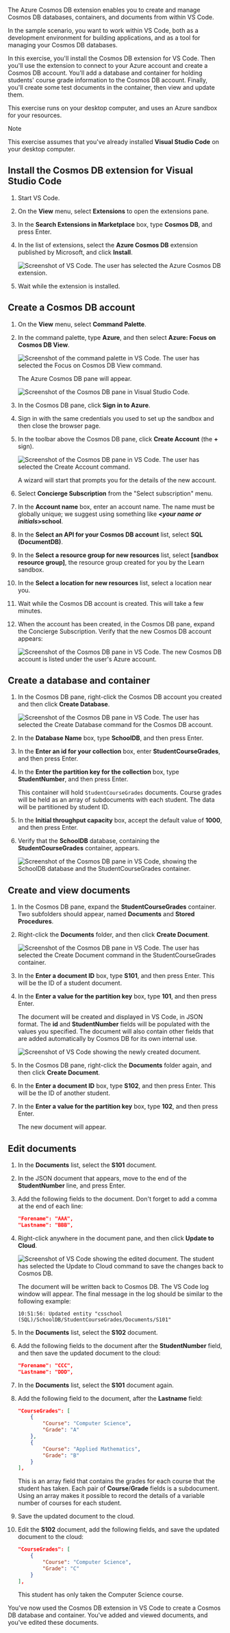 The Azure Cosmos DB extension enables you to create and manage Cosmos DB databases, containers, and documents from within VS Code.

In the sample scenario, you want to work within VS Code, both as a development environment for building applications, and as a tool for managing your Cosmos DB databases.

In this exercise, you'll install the Cosmos DB extension for VS Code. Then you'll use the extension to connect to your Azure account and create a Cosmos DB account. You'll add a database and container for holding students' course grade information to the Cosmos DB account. Finally, you'll create some test documents in the container, then view and update them.

This exercise runs on your desktop computer, and uses an Azure sandbox for your resources.

> [!NOTE]
> This exercise assumes that you've already installed **Visual Studio Code** on your desktop computer.

## Install the Cosmos DB extension for Visual Studio Code

1. Start VS Code.

2. On the **View** menu, select **Extensions** to open the extensions pane.

3. In the **Search Extensions in Marketplace** box, type **Cosmos DB**, and press Enter.

4. In the list of extensions, select the **Azure Cosmos DB** extension published by Microsoft, and click **Install**.

    ![Screenshot of VS Code. The user has selected the Azure Cosmos DB extension.](../media/3-install-cosmosdb-extension.png)

5. Wait while the extension is installed.

## Create a Cosmos DB account

1. On the **View** menu, select **Command Palette**.

2. In the command palette, type **Azure**, and then select **Azure: Focus on Cosmos DB View**.

    ![Screenshot of the command palette in VS Code. The user has selected the **Focus on Cosmos DB View** command.](../media/3-command-palette-cosmosdb.png)

    The Azure Cosmos DB pane will appear.

    ![Screenshot of the Cosmos DB pane in Visual Studio Code.](../media/3-cosmosdb-pane.png)

3. In the Cosmos DB pane, click **Sign in to Azure**.

4. Sign in with the same credentials you used to set up the sandbox and then close the browser page.

5. In the toolbar above the Cosmos DB pane, click **Create Account** (the **+** sign).

    ![Screenshot of the Cosmos DB pane in VS Code. The user has selected the **Create Account** command.](../media/3-add-comsosdb-account.png)

    A wizard will start that prompts you for the details of the new account.

6. Select **Concierge Subscription** from the "Select subscription" menu.

7. In the **Account name** box, enter an account name. The name must be globally unique; we suggest using something like **\<*your name or initials*\>school**.

8. In the **Select an API for your Cosmos DB account** list, select **SQL (DocumentDB)**.

9. In the **Select a resource group for new resources** list, select **<rgn>[sandbox resource group]</rgn>**, the resource group created for you by the Learn sandbox.

10. In the **Select a location for new resources** list, select a location near you.

11. Wait while the Cosmos DB account is created. This will take a few minutes.

12. When the account has been created, in the Cosmos DB pane, expand the Concierge Subscription. Verify that the new Cosmos DB account appears:

    ![Screenshot of the Cosmos DB pane in VS Code. The new Cosmos DB account is listed under the user's Azure account.](../media/3-new-comsosdb-account.png)

## Create a database and container

1. In the Cosmos DB pane, right-click the Cosmos DB account you created and then click **Create Database**.

    ![Screenshot of the Cosmos DB pane in VS Code. The user has selected the **Create Database** command for the Cosmos DB account.](../media/3-cosmosdb-create-database.png)

2. In the **Database Name** box, type **SchoolDB**, and then press Enter.

3. In the **Enter an id for your collection** box, enter **StudentCourseGrades**, and then press Enter.

4. In the **Enter the partition key for the collection** box, type **StudentNumber**, and then press Enter.

    This container will hold `StudentCourseGrades` documents. Course grades will be held as an array of subdocuments with each student. The data will be partitioned by student ID.

5. In the **Initial throughput capacity** box, accept the default value of **1000**, and then press Enter.

6. Verify that the **SchoolDB** database, containing the **StudentCourseGrades** container, appears.

    ![Screenshot of the Cosmos DB pane in VS Code, showing the **SchoolDB** database and the **StudentCourseGrades** container.](../media/3-database-and-container.png)

## Create and view documents

1. In the Cosmos DB pane, expand the **StudentCourseGrades** container. Two subfolders should appear, named **Documents** and **Stored Procedures**.

2. Right-click the **Documents** folder, and then click **Create Document**.

    ![Screenshot of the Cosmos DB pane in VS Code. The user has selected the **Create Document** command in the **StudentCourseGrades** container.](../media/3-create-document.png)

3. In the **Enter a document ID** box, type **S101**, and then press Enter. This will be the ID of a student document.

4. In the **Enter a value for the partition key** box, type **101**, and then press Enter.

    The document will be created and displayed in VS Code, in JSON format. The **id** and **StudentNumber** fields will be populated with the values you specified. The document will also contain other fields that are added automatically by Cosmos DB for its own internal use.

    ![Screenshot of VS Code showing the newly created document.](../media/3-new-document.png)

5. In the Cosmos DB pane, right-click the **Documents** folder again, and then click **Create Document**.

6. In the **Enter a document ID** box, type **S102**, and then press Enter. This will be the ID of another student.

7. In the **Enter a value for the partition key** box, type **102**, and then press Enter.

    The new document will appear.

## Edit documents

1. In the **Documents** list, select the **S101** document.

2. In the JSON document that appears, move to the end of the **StudentNumber** line, and press Enter.

3. Add the following fields to the document. Don't forget to add a comma at the end of each line:

    ```JSON
    "Forename": "AAA",
    "Lastname": "BBB",
    ```

4. Right-click anywhere in the document pane, and then click **Update to Cloud**.

    ![Screenshot of VS Code showing the edited document. The student has selected the **Update to Cloud** command to save the changes back to Cosmos DB.](../media/3-save-changes.png)

    The document will be written back to Cosmos DB. The VS Code log window will appear. The final message in the log should be similar to the following example:

    ```text
    10:51:56: Updated entity "csschool (SQL)/SchoolDB/StudentCourseGrades/Documents/S101"
    ```

5. In the **Documents** list, select the **S102** document.

6. Add the following fields to the document after the **StudentNumber** field, and then save the updated document to the cloud:

    ```JSON
    "Forename": "CCC",
    "Lastname": "DDD",
    ```

7. In the **Documents** list, select the **S101** document again.

8. Add the following field to the document, after the **Lastname** field:

    ```JSON
    "CourseGrades": [
        {
            "Course": "Computer Science",
            "Grade": "A"
        },
        {
            "Course": "Applied Mathematics",
            "Grade": "B"
        }
    ],
    ```

    This is an array field that contains the grades for each course that the student has taken. Each pair of **Course**/**Grade** fields is a subdocument. Using an array makes it possible to record the details of a variable number of courses for each student.

9. Save the updated document to the cloud.

10. Edit the **S102** document, add the following fields, and save the updated document to the cloud:

    ```JSON
    "CourseGrades": [
        {
            "Course": "Computer Science",
            "Grade": "C"
        }
    ],
    ```

    This student has only taken the Computer Science course.

You've now used the Cosmos DB extension in VS Code to create a Cosmos DB database and container. You've added and viewed documents, and you've edited these documents.
